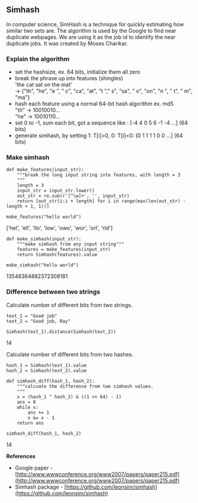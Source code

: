 ## Simhash

In computer science, SimHash is a technique for quickly estimating how similar two sets are. The algorithm is used by the Google to find near duplicate webpages. We are using it as the job id to identify the near duplicate jobs. It was created by Moses Charikar.

### Explain the algorithm
- set the hashsize, ex. 64 bits, initialize them all zero
- break the phrase up into features (shingles)<br>
'the cat sat on the mat'<br>
\-> {"th", "he", "e ", " c", "ca", "at", "t "," s", "sa", " o", "on", "n ", " t", " m", "ma"}<br>
- hash each feature using a normal 64-bit hash algorithm ex. md5<br>
"th" -> 10010010...<br>
"he" -> 10010110...<br>
- set 0 to -1, sum each bit, got a sequence like : [-4 4 0 5 6 -1 -4 ...] (64 bits)
- generate simhash, by setting 1: T[i]>0, 0: T[i]<0: [0 1 1 1 1 0 0 ...] (64 bits)

### Make simhash
```
def make_features(input_str):
    """break the long input string into features, with length = 3
    """
    length = 3
    input_str = input_str.lower()
    out_str = re.sub(r'[^\w]+', '', input_str)
    return [out_str[i:i + length] for i in range(max(len(out_str) - length + 1, 1))]

make_features("hello world")
```
['hel', 'ell', 'llo', 'low', 'owo', 'wor', 'orl', 'rld']

```
def make_simhash(input_str):
    """make simhash from any input string"""
    features = make_features(input_str)
    return Simhash(features).value

make_simhash("hello world")
```
13548364882372308181

### Difference between two strings
Calculate number of different bits from two strings.
```
text_1 = "Good job"
text_2 = "Good job, Ray"

Simhash(text_1).distance(Simhash(text_2))
```
14

Calculate number of different bits from two hashes.
```
hash_1 = Simhash(text_1).value
hash_2 = Simhash(text_2).value

def simhash_diff(hash_1, hash_2):
    """calcuate the difference from two simhash values.
    """
    x = (hash_1 ^ hash_2) & ((1 << 64) - 1)
    ans = 0
    while x:
        ans += 1
        x &= x - 1
    return ans

simhash_diff(hash_1, hash_2)
```
14


**References**
- Google paper - [http://www.wwwconference.org/www2007/papers/paper215.pdf](http://www.wwwconference.org/www2007/papers/paper215.pdf)
- Simhash package - [https://github.com/leonsim/simhash](https://github.com/leonsim/simhash)
